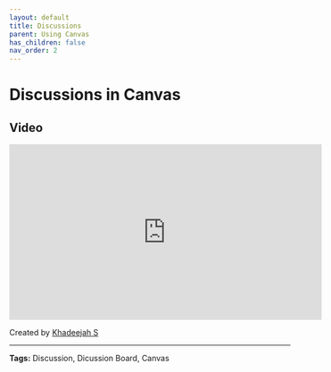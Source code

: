 ```yaml
---
layout: default
title: Discussions
parent: Using Canvas
has_children: false
nav_order: 2
---
```


# Discussions in Canvas

## Video

<iframe width="560"  height="315"  src="https://ncvps.yuja.com/V/Video?v=5064320&node=17601685&a=250227558&preload=false" frameborder="0" webkitallowfullscreen mozallowfullscreen allowfullscreen loading="lazy" alt="Canvas Dicussion Video"></iframe>

Created by [Khadeejah S](/it/about)

---

**Tags:** Discussion, Dicussion Board, Canvas
